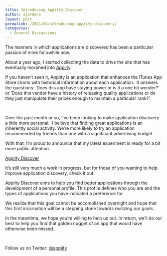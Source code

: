 ```yaml
---
title: Introducing Appiity Discover
author: ajordens
layout: post
permalink: /2011/04/introducing-appiity-discovery/
categories:
  - General Discussions
---
```

The manners in which applications are discovered has been a particular passion of mine for awhile now.

About a year ago, I started collecting the data to drive the site that has eventually morphed into [Appiity][1].

If you haven&#8217;t seen it, Appiity is an application that enhances the iTunes App Store charts with historical information about each application.  It answers the questions: &#8216;Does this app have staying power or is it a one hit wonder?&#8217; or &#8216;Does this vendor have a history of releasing quality applications or do they just manipulate their prices enough to maintain a particular rank?&#8217;.

 

Over the past month or so, I&#8217;ve been looking to make application discovery a little more personal.  I believe that finding great applications is an inherently social activity. We&#8217;re more likely to try an application recommended by friends than one with a significant advertising budget.

With that, I&#8217;m proud to announce that my latest experiment is ready for a bit more public attention.

[Appiity Discover][2]

It&#8217;s still very much a work in progress, but for those of you wanting to help improve application discovery, check it out.

Appiity Discover aims to help you find better applications through the development of a personal profile. This profile defines who you are and the types of applications you have indicated a preference for.

<p style="margin: 0px;">
  We realize that this goal cannot be accomplished overnight and hope that this first incarnation will be a stepping stone towards realizing our goals.
</p>

In the meantime, we hope you&#8217;re willing to help us out. In return, we&#8217;ll do our best to help you find that golden nugget of an app that would have otherwise been missed.

 

Follow us on Twitter: [@appiity][3]

 

 

 [1]: http://appiity.com
 [2]: http://findap.ps
 [3]: http://twitter.com/appiity